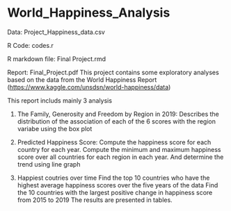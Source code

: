 # World_Happiness_Analysis

Data: Project_Happiness_data.csv

R Code: codes.r

R markdown file: Final Project.rmd

Report: Final_Project.pdf
This project contains some exploratory analyses based on the data from the World Happiness Report (https://www.kaggle.com/unsdsn/world-happiness/data)

This report includs mainly 3 analysis

1. The Family, Generosity and Freedom by Region in 2019: 
    Describes the distribution of the association of each of the 6 scores with the region variabe using the box plot

2. Predicted Happiness Score:
    Compute the happiness score for each country for each year. Compute the minimum and maximum happiness score over all countries for each region in each year. And determine the trend using line graph

3. Happiest coutries over time
    Find the top 10 countries who have the highest average happiness scores over the five years of the data
    Find the 10 countries with the largest positive change in happiness score from 2015 to 2019
    The results are presented in tables.
    

